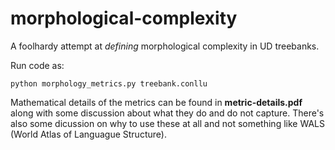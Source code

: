 # morphological-complexity
A foolhardy attempt at _defining_ morphological complexity in UD treebanks.

Run code as:

```
python morphology_metrics.py treebank.conllu
```

Mathematical details of the metrics can be found in **metric-details.pdf** along with some discussion about what they do and do not capture. There's also some dicussion on why to use these at all and not something like WALS (World Atlas of Languague Structure). 

